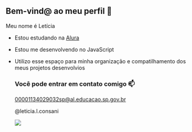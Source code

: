## Bem-vind@ ao meu perfil 💜

Meu nome é Letícia

- Estou estudando na [Alura](https://www.alura.com.br)
- Estou me desenvolvendo no JavaScript
- Utilizo esse espaço para minha organização e compatilhamento dos meus projetos desenvolvios

  ### Você pode entrar em contato comigo 📫

  00001134029032sp@al.educacao.sp.gov.br
  
  @leticia.l.consani


  ![](https://media1.tenor.com/m/v8XIXmiNqGwAAAAC/dixon-happy.gif)

